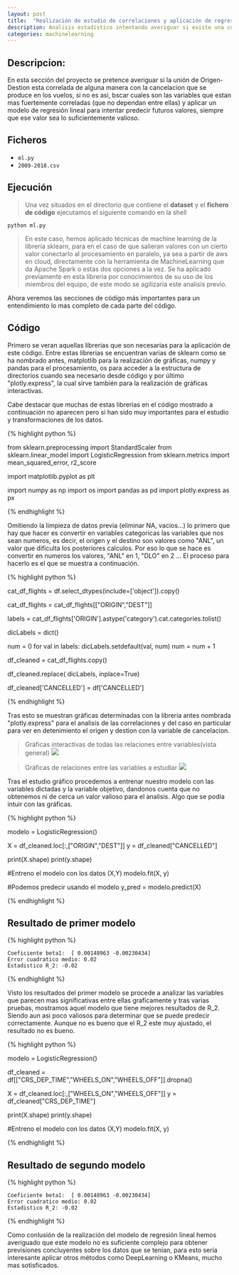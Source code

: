 ```yaml
---
layout: post
title:  "Realización de estudio de correlaciones y aplicación de regresión lineal sencilla"
description: Analisis estadistico intentando averiguar si existe una correlacion entre el origen y destino con la posibl cancelacion de un vuelo.
categories: machinelearning
---
```


## Descripcion:

En esta sección del proyecto se pretence averiguar si la unión de Origen-Destion esta correlada de alguna manera con la cancelacion que se produce en los vuelos, si no es asi, bscar cuales son las variables que estan mas fuertemente correladas (que no dependan entre ellas) y aplicar un modelo de regresión lineal para intentar predecir futuros valores, siempre que ese valor sea lo suficientemente valioso. 

## Ficheros 

* `ml.py`
* `2009-2018.csv`

## Ejecución

>Una vez situados en el directorio que contiene el **dataset** y el **fichero de código** ejecutamos el siguiente comando en la shell

    python ml.py

>En este caso, hemos aplicado técnicas de machine learning de la libreria sklearn, para en el caso de que salieran valores con un cierto valor conectarlo al procesamiento en paralelo, ya sea a partir de aws en cloud, directamente con la herramienta de MachineLearning que da Apache Spark o estas dos opciones a la vez. Se ha aplicado previamente en esta libreria por conocimientos de su uso de los miembros del equipo, de este modo se agilizaria este analisis previo.

Ahora veremos las secciones de código más importantes para un entendimiento lo mas completo de cada parte del código.

## Código

Primero se veran aquellas librerias que son necesarias para la aplicación de este código. Entre estas librerias se encuentran varias de sklearn como se ha nombrado antes, matplotlib para la realización de gráficas, numpy y pandas para el procesamiento, os para acceder a la estructura de directorios cuando sea necesario desde código y por último "plotly.express", la cual sirve también para la realización de gráficas interactivas.

Cabe destacar que muchas de estas librerias en el código mostrado a continuación no aparecen pero si han sido muy importantes para el estudio y transformaciones de los datos.

{% highlight python %}

from sklearn.preprocessing import StandardScaler
from sklearn.linear_model import LogisticRegression
from sklearn.metrics import mean_squared_error, r2_score

import matplotlib.pyplot as plt

import numpy as np 
import os 
import pandas as pd
import plotly.express as px

{% endhighlight %}

Omitiendo la limpieza de datos previa (eliminar NA, vacios...) lo primero que hay que hacer es convertir en variables categoricas las variables que nos sean numeros, es decir, el origen y el destino son valores como "ANL", un valor que dificulta los posteriores calculos. Por eso lo que se hace es convertir en numeros los valores, "ANL" en 1, "DLO" en 2 ... El proceso para hacerlo es el que se muestra a continuación.

{% highlight python %}

cat_df_flights = df.select_dtypes(include=['object']).copy()

cat_df_flights = cat_df_flights[["ORIGIN","DEST"]]

labels = cat_df_flights['ORIGIN'].astype('category').cat.categories.tolist()

dicLabels = dict()

num = 0
for val in labels:
    dicLabels.setdefault(val, num)
    num = num + 1

df_cleaned = cat_df_flights.copy()

df_cleaned.replace( dicLabels, inplace=True)

df_cleaned['CANCELLED'] = df['CANCELLED']

{% endhighlight %}

Tras esto se muestran gráficas determinadas con la libreria antes nombrada "plotly.express" para el analisis de las correlaciones y del caso en particular para ver en detenimiento el origen y destion con la variable de cancelacion.

>Gráficas interactivas de todas las relaciones entre variables(vista general)
![]({{site.baseurl}}/images/grafica_grande.jpg)

>Gráficas de relaciones entre las variables a estudiar
![]({{site.baseurl}}/images/grafica_peque.jpg)

Tras el estudio gráfico procedemos a entrenar nuestro modelo con las variables dictadas y la variable objetivo, dandonos cuenta que no obtenemos ni de cerca un valor valioso para el analisis. Algo que se podia intuir con las gráficas.

{% highlight python %}

modelo = LogisticRegression()

X = df_cleaned.loc[:,["ORIGIN","DEST"]]
y = df_cleaned["CANCELLED"]

print(X.shape)
print(y.shape)

#Entreno el modelo con los datos (X,Y)
modelo.fit(X, y)
 
#Podemos predecir usando el modelo
y_pred = modelo.predict(X)

{% endhighlight %}

## Resultado de primer modelo

{% highlight python %}

    Coeficiente beta1:  [ 0.00148963 -0.00230434]
    Error cuadratico medio: 0.02
    Estadistico R_2: -0.02

{% endhighlight %}

Visto los resultados del primer modelo se procede a analizar las variables que parecen mas significativas entre ellas graficamente y tras varias pruebas, mostramos aquel modelo que tiene mejores resultados de R_2. Siendo aun asi poco valiosos para determinar que se puede predecir correctamente. Aunque no es bueno que el R_2 este muy ajustado, el resultado no es bueno.

{% highlight python %}

modelo = LogisticRegression()

df_cleaned = df[["CRS_DEP_TIME","WHEELS_ON","WHEELS_OFF"]].dropna()

X = df_cleaned.loc[:,["WHEELS_ON","WHEELS_OFF"]]
y = df_cleaned["CRS_DEP_TIME"]

print(X.shape)
print(y.shape)

#Entreno el modelo con los datos (X,Y)
modelo.fit(X, y)

{% endhighlight %}

## Resultado de segundo modelo

{% highlight python %}

    Coeficiente beta1:  [ 0.00148963 -0.00230434]
    Error cuadratico medio: 0.02
    Estadistico R_2: -0.02

{% endhighlight %}

Como conlusión de la realización del modelo de regresión lineal hemos averiguado que este modelo no es suficiente complejo para obtener previsiones concluyentes sobre los datos que se tenian, para esto sería interesante aplicar otros métodos como DeepLearning o KMeans, mucho mas sotisficados.



